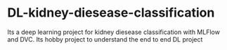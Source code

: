 # DL-kidney-diesease-classification
Its a deep learning project for kidney diesease classification with MLFlow and DVC. Its hobby project to understand the end to end DL project

